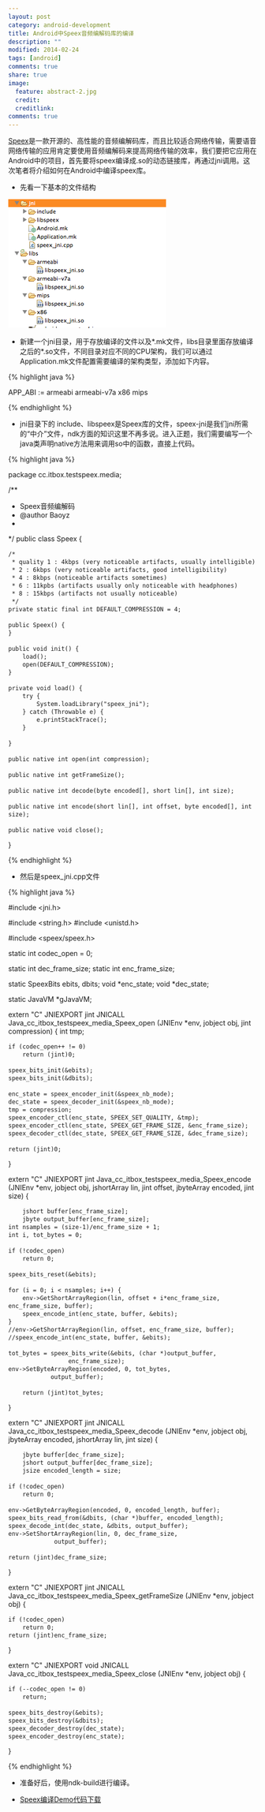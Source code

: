 ```yaml
---
layout: post
category: android-development
title: Android中Speex音频编解码库的编译
description: ""
modified: 2014-02-24
tags: [android]
comments: true
share: true
image:
  feature: abstract-2.jpg
  credit: 
  creditlink: 
comments: true
---
```

[Speex](http://www.speex.org/)是一款开源的、高性能的音频编解码库，而且比较适合网络传输，需要语音网络传输的应用肯定要使用音频编解码来提高网络传输的效率，我们要把它应用在Android中的项目，首先要将speex编译成.so的动态链接库，再通过jni调用。这次笔者将介绍如何在Android中编译speex库。

* 先看一下基本的文件结构

![](https://github.com/baoyongzhang/test_pages/blob/gh-pages/image-9.png?raw=true)

* 新建一个jni目录，用于存放编译的文件以及*.mk文件，libs目录里面存放编译之后的*.so文件，不同目录对应不同的CPU架构，我们可以通过Application.mk文件配置需要编译的架构类型，添加如下内容。

{% highlight java %}

APP_ABI := armeabi armeabi-v7a x86 mips

{% endhighlight %}

* jni目录下的 include、libspeex是Speex库的文件，speex-jni是我们jni所需的“中介”文件，ndk方面的知识这里不再多说。进入正题，我们需要编写一个java类声明native方法用来调用so中的函数，直接上代码。

{% highlight java %}

package cc.itbox.testspeex.media;

/**
 * Speex音频编解码
 * @author Baoyz
 *
 */
public class Speex {

	/*
	 * quality 1 : 4kbps (very noticeable artifacts, usually intelligible) 
	 * 2 : 6kbps (very noticeable artifacts, good intelligibility)
	 * 4 : 8kbps (noticeable artifacts sometimes)
	 * 6 : 11kpbs (artifacts usually only noticeable with headphones) 
	 * 8 : 15kbps (artifacts not usually noticeable)
	 */
	private static final int DEFAULT_COMPRESSION = 4;

	public Speex() {
	}

	public void init() {
		load();
		open(DEFAULT_COMPRESSION);
	}

	private void load() {
		try {
			System.loadLibrary("speex_jni");
		} catch (Throwable e) {
			e.printStackTrace();
		}

	}

	public native int open(int compression);

	public native int getFrameSize();

	public native int decode(byte encoded[], short lin[], int size);

	public native int encode(short lin[], int offset, byte encoded[], int size);

	public native void close();

}

{% endhighlight %}

* 然后是speex_jni.cpp文件

{% highlight java %}

#include <jni.h>

#include <string.h>
#include <unistd.h>

#include <speex/speex.h>

static int codec_open = 0;

static int dec_frame_size;
static int enc_frame_size;

static SpeexBits ebits, dbits;
void *enc_state;
void *dec_state;

static JavaVM *gJavaVM;

extern "C"
JNIEXPORT jint JNICALL Java_cc_itbox_testspeex_media_Speex_open
  (JNIEnv *env, jobject obj, jint compression) {
    int tmp;

    if (codec_open++ != 0)
        return (jint)0;

    speex_bits_init(&ebits);
    speex_bits_init(&dbits);

    enc_state = speex_encoder_init(&speex_nb_mode);
    dec_state = speex_decoder_init(&speex_nb_mode);
    tmp = compression;
    speex_encoder_ctl(enc_state, SPEEX_SET_QUALITY, &tmp);
    speex_encoder_ctl(enc_state, SPEEX_GET_FRAME_SIZE, &enc_frame_size);
    speex_decoder_ctl(dec_state, SPEEX_GET_FRAME_SIZE, &dec_frame_size);

    return (jint)0;
}

extern "C"
JNIEXPORT jint Java_cc_itbox_testspeex_media_Speex_encode
    (JNIEnv *env, jobject obj, jshortArray lin, jint offset, jbyteArray encoded, jint size) {

        jshort buffer[enc_frame_size];
        jbyte output_buffer[enc_frame_size];
    int nsamples = (size-1)/enc_frame_size + 1;
    int i, tot_bytes = 0;

    if (!codec_open)
        return 0;

    speex_bits_reset(&ebits);

    for (i = 0; i < nsamples; i++) {
        env->GetShortArrayRegion(lin, offset + i*enc_frame_size, enc_frame_size, buffer);
        speex_encode_int(enc_state, buffer, &ebits);
    }
    //env->GetShortArrayRegion(lin, offset, enc_frame_size, buffer);
    //speex_encode_int(enc_state, buffer, &ebits);

    tot_bytes = speex_bits_write(&ebits, (char *)output_buffer,
                     enc_frame_size);
    env->SetByteArrayRegion(encoded, 0, tot_bytes,
                output_buffer);

        return (jint)tot_bytes;
}

extern "C"
JNIEXPORT jint JNICALL Java_cc_itbox_testspeex_media_Speex_decode
    (JNIEnv *env, jobject obj, jbyteArray encoded, jshortArray lin, jint size) {

        jbyte buffer[dec_frame_size];
        jshort output_buffer[dec_frame_size];
        jsize encoded_length = size;

    if (!codec_open)
        return 0;

    env->GetByteArrayRegion(encoded, 0, encoded_length, buffer);
    speex_bits_read_from(&dbits, (char *)buffer, encoded_length);
    speex_decode_int(dec_state, &dbits, output_buffer);
    env->SetShortArrayRegion(lin, 0, dec_frame_size,
                 output_buffer);

    return (jint)dec_frame_size;
}

extern "C"
JNIEXPORT jint JNICALL Java_cc_itbox_testspeex_media_Speex_getFrameSize
    (JNIEnv *env, jobject obj) {

    if (!codec_open)
        return 0;
    return (jint)enc_frame_size;

}

extern "C"
JNIEXPORT void JNICALL Java_cc_itbox_testspeex_media_Speex_close
    (JNIEnv *env, jobject obj) {

    if (--codec_open != 0)
        return;

    speex_bits_destroy(&ebits);
    speex_bits_destroy(&dbits);
    speex_decoder_destroy(dec_state);
    speex_encoder_destroy(enc_state);
}

{% endhighlight %}

* 准备好后，使用ndk-build进行编译。

* [Speex编译Demo代码下载](https://github.com/ITBox/TestSpeexBuild)
